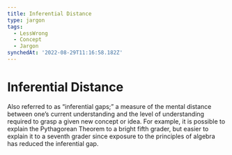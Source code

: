 ```yaml
---
title: Inferential Distance
type: jargon
tags:
  - LessWrong
  - Concept
  - Jargon
synchedAt: '2022-08-29T11:16:58.182Z'
---
```

# Inferential Distance



Also referred to as “inferential gaps;” a measure of the mental distance between one’s current understanding and the level of understanding required to grasp a given new concept or idea. For example, it is possible to explain the Pythagorean Theorem to a bright fifth grader, but easier to explain it to a seventh grader since exposure to the principles of algebra has reduced the inferential gap.  
 